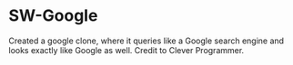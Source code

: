 # SW-Google
Created a google clone, where it queries like a Google search engine and looks exactly like Google as well.
Credit to Clever Programmer.



